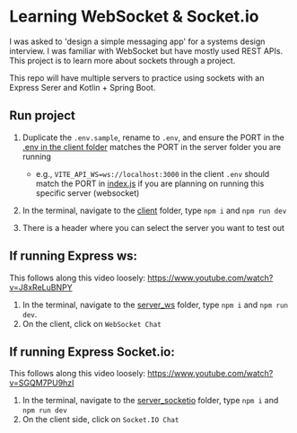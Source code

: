 # Learning WebSocket & Socket.io

I was asked to 'design a simple messaging app' for a systems design interview. I was familiar with WebSocket but have mostly used REST APIs. This project is to learn more about sockets through a project.

This repo will have multiple servers to practice using sockets with an Express Serer and Kotlin + Spring Boot.

## Run project

1. Duplicate the `.env.sample`, rename to `.env`, and ensure the PORT in the [.env in the client folder](./client/) matches the PORT in the server folder you are running

   - e.g., `VITE_API_WS=ws://localhost:3000` in the client `.env` should match the PORT in [index.js](./server_node_ws/index.js) if you are planning on running this specific server (websocket)

2. In the terminal, navigate to the [client](./client/) folder, type `npm i` and `npm run dev`
3. There is a header where you can select the server you want to test out

## If running Express ws:

This follows along this video loosely: https://www.youtube.com/watch?v=J8xReLuBNPY

1. In the terminal, navigate to the [server_ws](./server_node_ws/) folder, type `npm i` and `npm run dev`.
2. On the client, click on `WebSocket Chat`

## If running Express Socket.io:

This follows along this video loosely: https://www.youtube.com/watch?v=SGQM7PU9hzI

1. In the terminal, navigate to the [server_socketio](./server_socketio/) folder, type `npm i` and `npm run dev`
2. On the client side, click on `Socket.IO Chat`
